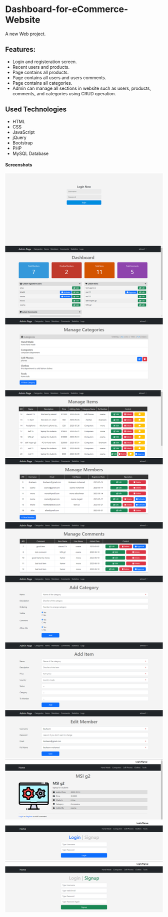# Dashboard-for-eCommerce-Website

A new Web project.

## Features:

- Login and registeration screen.
- Recent users and products.
- Page contains all products.
- Page contains all users and users comments.
- Page contains all categories.
- Admin can manage all sections in website such as users, products, comments, and categories using CRUD operation.

## Used Technologies

- HTML
- CSS
- JavaScript
- jQuery
- Bootstrap
- PHP
- MySQL Database

#### Screenshots

<img src="screenshots/1.png"/>
<img src="screenshots/2.png"/>
<img src="screenshots/3.png"/>
<img src="screenshots/4.png"/>
<img src="screenshots/5.png"/>
<img src="screenshots/6.png"/>
<img src="screenshots/7.png"/>
<img src="screenshots/8.png"/>
<img src="screenshots/9.png"/>
<img src="screenshots/10.png"/>
<img src="screenshots/11.png"/>
<img src="screenshots/12.png"/>

